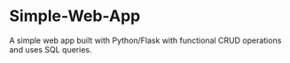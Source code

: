 # Simple-Web-App
A simple web app built with Python/Flask with functional CRUD operations and uses SQL queries. 
